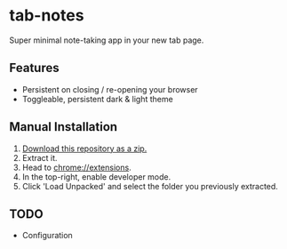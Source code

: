 # tab-notes

Super minimal note-taking app in your new tab page.

## Features

* Persistent on closing / re-opening your browser
* Toggleable, persistent dark & light theme

## Manual Installation

1. [Download this repository as a zip.](https://github.com/sarahkittyy/tab-notes/archive/master.zip)
2. Extract it.
3. Head to [chrome://extensions](chrome://extensions).
4. In the top-right, enable developer mode.
5. Click 'Load Unpacked' and select the folder you previously extracted.

## TODO

* Configuration

